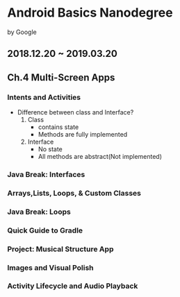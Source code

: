 # Android Basics Nanodegree
by Google
## 2018.12.20 ~ 2019.03.20

## Ch.4 Multi-Screen Apps
### Intents and Activities

+ Difference between class and Interface?
    1. Class
        - contains state
        - Methods are fully implemented
    2. Interface
        - No state
        - All methods are abstract(Not implemented)
        
### Java Break: Interfaces
### Arrays,Lists, Loops, & Custom Classes
### Java Break: Loops
### Quick Guide to Gradle
### Project: Musical Structure App
### Images and Visual Polish
### Activity Lifecycle and Audio Playback
